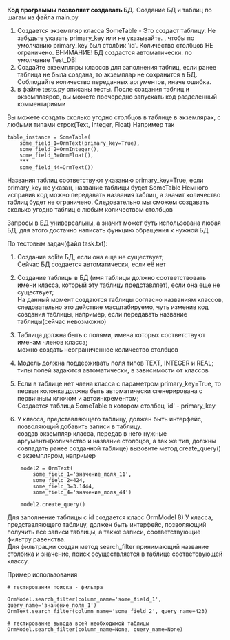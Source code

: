 **Код программы позволяет создавать БД.**
Создание БД и таблиц по шагам из файла main.py
1. Создается экземпляр класса SomeTable - Это создаст таблицу. Не забудьте указать primary_key или не указывайте.
, чтобы по умолчанию primary_key был столбик 'id'. Количество столбцов НЕ ограничено.
ВНИМАНИЕ! БД создастся автоматически. по умолчание Test_DB!
2. Создайте экземпляры классов для заполнения таблиц, если ранее таблица не была создана, то экземплар не сохранится в БД.
Соблюдайте количество переданных аргументов, иначе ошибка.
3. в файле tests.py описаны тесты. После создания таблиц и экземплаяров, вы можете поочередно запускать код разделенный комментариями

Вы можете создать сколько угодно столбцов в таблице в экземлярах, с любыми типами строк(Text, Integer, Float)
Например так

    table_instance = SomeTable(
        some_field_1=OrmText(primary_key=True),
        some_field_2=OrmInteger(),
        some_field_3=OrmFloat(),
        ***
        some_field_44=OrmText())

Названия таблиц соответствуют указанию primary_key=True, если primary_key не указан, название таблицы будет SomeTable
Немного исправив код можно передавать названия таблиц, а значит количество таблиц будет не ограничено.
Следовательно мы сможем создавать сколько угодно таблиц с любым количеством столбцов

Запросы в БД универсальны, а значит может буть использована любая БД, для этого достачно написать функцию обращения к нужной БД

По тестовым задач(файл task.txt):
1) Создание sqlite БД, если она еще не существует;
<br>Сейчас БД создается автоматически, если её нет
2) Создание таблицы в БД (имя таблицы должно соответствовать имени класса, который эту таблицу представляет), если она еще не существует;
<br>На данный момент создаются таблицы согласно названиям классов, следовательно это действие масштабируемо, чуть изменив код создания таблицы, например, если передавать название таблицы(сейчас невозможно)
3) Таблица должна быть с полями, имена которых соответствуют именам членов класса;
<br>можно создать неограниченное количество столбцов
4) Модель должна поддерживать поля типов TEXT, INTEGER и REAL;
<br>типы полей задаются автоматически, в зависимости от классов
5) Если в таблице нет члена класса с параметром primary_key=True, то первая колонка должна быть автоматически сгенерирована с первичным ключом и автоинкрементом;
<br>Создается таблица SomeTable в котором столбец 'id' - primary_key
7) У класса, представляющего таблицу, должен быть интерфейс, позволяющий добавить записи в таблицу.
<br> создав экземпляр класса, передав в него нужные аргументы(количество и название столбцов, а так же тип, должны совпадать ранее созданной таблице)
вызовите метод create_query() с экземпляром, например

        model2 = OrmText(
            some_field_1='значение_поля_11',
            some_field_2=424,
            some_field_3=3.1444,
            some_field_4='значение_поля_44')
        
        model2.create_query()
Для заполнение таблицы с id создается класс OrmModel
8) У класса, представляющего таблицу, должен быть интерфейс, позволяющий получить все записи таблицы, а также записи, соответствующие фильтру равенства.
<br>Для фильтрации создан метод search_filter принимающий название столбика и значение, поиск осуществляется в таблице соответсвующей классу.

Пример использования 

    # тестирования поиска - фильтра

    OrmModel.search_filter(column_name='some_field_1', query_name='значение_поля_1')
    OrmText.search_filter(column_name='some_field_2', query_name=423)
    
    # тестирование вывода всей необходимой таблицы
    OrmModel.search_filter(column_name=None, query_name=None)

